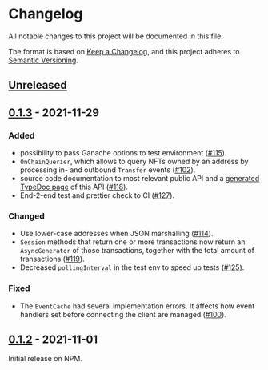 # Changelog

All notable changes to this project will be documented in this file.

The format is based on [Keep a Changelog](https://keepachangelog.com/en/1.0.0/),
and this project adheres to [Semantic Versioning](https://semver.org/spec/v2.0.0.html).

## [Unreleased]

<!-- possible categories: Added, Changed, Deprecated, Removed, Fixed, Security -->

## [0.1.3] - 2021-11-29

### Added

- possibility to pass Ganache options to test environment ([#115]).
- `OnChainQuerier`, which allows to query NFTs owned by an address by
  processing in- and outbound `Transfer` events ([#102]).
- source code documentation to most relevant public API and a [generated
  TypeDoc page](https://perun-network.github.io/erdstall-ts-sdk/) of this API
  ([#118]).
- End-2-end test and prettier check to CI ([#127]).

### Changed

- Use lower-case addresses when JSON marshalling ([#114]).
- `Session` methods that return one or more transactions now return an
  `AsyncGenerator` of those transactions, together with the total amount of
  transactions ([#119]).
- Decreased `pollingInterval` in the test env to speed up tests ([#125]).

### Fixed

- The `EventCache` had several implementation errors. It affects how event
  handlers set before connecting the client are managed ([#100]).

[#100]: https://github.com/perun-network/erdstall-ts-sdk/pull/100
[#102]: https://github.com/perun-network/erdstall-ts-sdk/pull/102
[#114]: https://github.com/perun-network/erdstall-ts-sdk/pull/114
[#115]: https://github.com/perun-network/erdstall-ts-sdk/pull/115
[#118]: https://github.com/perun-network/erdstall-ts-sdk/pull/118
[#119]: https://github.com/perun-network/erdstall-ts-sdk/pull/119
[#125]: https://github.com/perun-network/erdstall-ts-sdk/pull/125
[#127]: https://github.com/perun-network/erdstall-ts-sdk/pull/127

## [0.1.2] - 2021-11-01

Initial release on NPM.

<!-- TODO on new release: add new link and update ref in [unreleased] -->

[unreleased]: https://github.com/perun-network/erdstall-ts-sdk/compare/v0.1.3...HEAD
[0.1.3]: https://github.com/perun-network/erdstall-ts-sdk/releases/tag/v0.1.3
[0.1.2]: https://github.com/perun-network/erdstall-ts-sdk/releases/tag/v0.1.2
